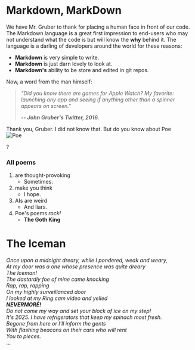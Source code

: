  Markdown, MarkDown 
======

We have Mr. Gruber to thank for placing a human face in front of our code. The Markdown language is a great first impression to end-users who may not understand what the code is but will know the **why** behind it. The language is a darling of developers around the world for these reasons:

* **Markdown** is very simple to write.
* **Markdown** is just darn lovely to look at.
* **Markdown's** ability to be store and edited in git repos.

Now, a word from the man himself:


> _"Did you know there are games for Apple Watch? My favorite: launching any app and seeing if anything other than a spinner appears on screen."_
>
> _**-- John Gruber's Twitter, 2016.**_

Thank you, Gruber. I did not know that. But do you know about Poe  
![Poe](https://cdn.britannica.com/52/76652-050-F4A6B093/Edgar-Allan-Poe.jpg)

?

### All poems

1. are thought-provoking
     * Sometimes.
2. make you think
    * I hope.
3. AIs are weird
    * And liars.
4. Poe's poems _rock!_
     * **The Goth King**


# The Iceman

_Once upon a midnight dreary, while I pondered, weak and weary,\
At my door was a one whose presence was quite dreary \
The Iceman!\
The dastardly foe of mine came knocking\
Rap, rap, rapping\
On my highly surveillanced door\
I looked at my Ring cam video and yelled\
**NEVERMORE!**\
Do not come my way and set your block of ice on my step!\
It's 2025. I have refrigerators that keep my spinach most fresh.\
Begone from here or I'll inform the gents\
With flashing beacons on their cars who will rent\
You to pieces._\
...